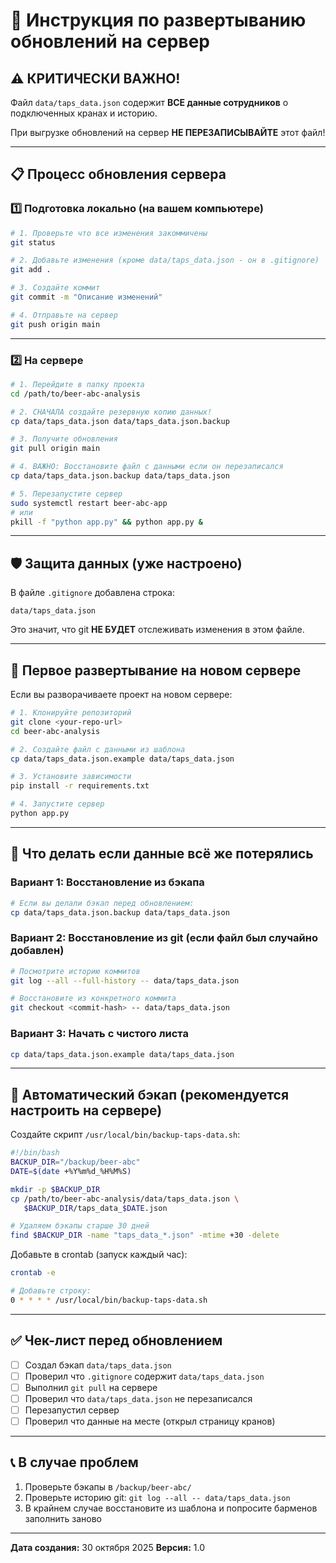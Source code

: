 # 🚀 Инструкция по развертыванию обновлений на сервер

## ⚠️ КРИТИЧЕСКИ ВАЖНО!

Файл `data/taps_data.json` содержит **ВСЕ данные сотрудников** о подключенных кранах и историю.

При выгрузке обновлений на сервер **НЕ ПЕРЕЗАПИСЫВАЙТЕ** этот файл!

---

## 📋 Процесс обновления сервера

### 1️⃣ Подготовка локально (на вашем компьютере)

```bash
# 1. Проверьте что все изменения закоммичены
git status

# 2. Добавьте изменения (кроме data/taps_data.json - он в .gitignore)
git add .

# 3. Создайте коммит
git commit -m "Описание изменений"

# 4. Отправьте на сервер
git push origin main
```

---

### 2️⃣ На сервере

```bash
# 1. Перейдите в папку проекта
cd /path/to/beer-abc-analysis

# 2. СНАЧАЛА создайте резервную копию данных!
cp data/taps_data.json data/taps_data.json.backup

# 3. Получите обновления
git pull origin main

# 4. ВАЖНО: Восстановите файл с данными если он перезаписался
cp data/taps_data.json.backup data/taps_data.json

# 5. Перезапустите сервер
sudo systemctl restart beer-abc-app
# или
pkill -f "python app.py" && python app.py &
```

---

## 🛡️ Защита данных (уже настроено)

В файле `.gitignore` добавлена строка:
```
data/taps_data.json
```

Это значит, что git **НЕ БУДЕТ** отслеживать изменения в этом файле.

---

## 🔧 Первое развертывание на новом сервере

Если вы разворачиваете проект на новом сервере:

```bash
# 1. Клонируйте репозиторий
git clone <your-repo-url>
cd beer-abc-analysis

# 2. Создайте файл с данными из шаблона
cp data/taps_data.json.example data/taps_data.json

# 3. Установите зависимости
pip install -r requirements.txt

# 4. Запустите сервер
python app.py
```

---

## 📝 Что делать если данные всё же потерялись

### Вариант 1: Восстановление из бэкапа
```bash
# Если вы делали бэкап перед обновлением:
cp data/taps_data.json.backup data/taps_data.json
```

### Вариант 2: Восстановление из git (если файл был случайно добавлен)
```bash
# Посмотрите историю коммитов
git log --all --full-history -- data/taps_data.json

# Восстановите из конкретного коммита
git checkout <commit-hash> -- data/taps_data.json
```

### Вариант 3: Начать с чистого листа
```bash
cp data/taps_data.json.example data/taps_data.json
```

---

## 🔄 Автоматический бэкап (рекомендуется настроить на сервере)

Создайте скрипт `/usr/local/bin/backup-taps-data.sh`:

```bash
#!/bin/bash
BACKUP_DIR="/backup/beer-abc"
DATE=$(date +%Y%m%d_%H%M%S)

mkdir -p $BACKUP_DIR
cp /path/to/beer-abc-analysis/data/taps_data.json \
   $BACKUP_DIR/taps_data_$DATE.json

# Удаляем бэкапы старше 30 дней
find $BACKUP_DIR -name "taps_data_*.json" -mtime +30 -delete
```

Добавьте в crontab (запуск каждый час):
```bash
crontab -e

# Добавьте строку:
0 * * * * /usr/local/bin/backup-taps-data.sh
```

---

## ✅ Чек-лист перед обновлением

- [ ] Создал бэкап `data/taps_data.json`
- [ ] Проверил что `.gitignore` содержит `data/taps_data.json`
- [ ] Выполнил `git pull` на сервере
- [ ] Проверил что `data/taps_data.json` не перезаписался
- [ ] Перезапустил сервер
- [ ] Проверил что данные на месте (открыл страницу кранов)

---

## 📞 В случае проблем

1. Проверьте бэкапы в `/backup/beer-abc/`
2. Проверьте историю git: `git log --all -- data/taps_data.json`
3. В крайнем случае восстановите из шаблона и попросите барменов заполнить заново

---

**Дата создания:** 30 октября 2025
**Версия:** 1.0
